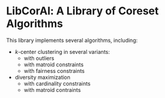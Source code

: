 # LibCorAl: A Library of Coreset Algorithms

This library implements several algorithms, including:

- $k$-center clustering in several variants:
  - with outliers
  - with matroid constraints
  - with fairness constraints
- diversity maximization
  - with cardinality constraints
  - with matroid contraints
